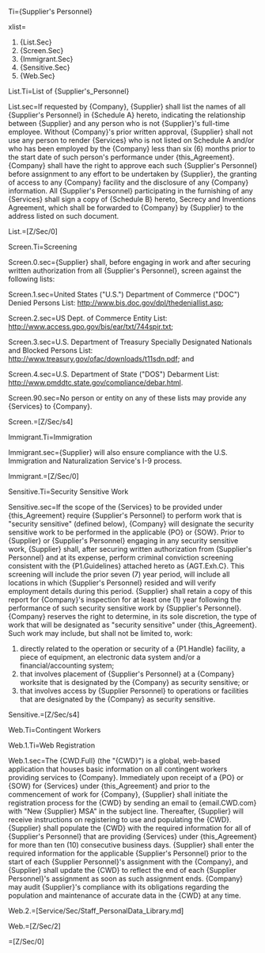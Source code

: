 Ti={Supplier's Personnel}

xlist=<ol><li>{List.Sec}<li>{Screen.Sec}<li>{Immigrant.Sec}<li>{Sensitive.Sec}<li>{Web.Sec}</ol>

List.Ti=List of {Supplier's_Personnel}

List.sec=If requested by {Company}, {Supplier} shall list the names of all {Supplier's Personnel} in {Schedule A} hereto, indicating the relationship between {Supplier} and any person who is not {Supplier}'s full-time employee. Without {Company}'s prior written approval, {Supplier} shall not use any person to render {Services} who is not listed on Schedule A and/or who has been employed by the {Company} less than six (6) months prior to the start date of such person's performance under {this_Agreement}. {Company} shall have the right to approve each such {Supplier's Personnel} before assignment to any effort to be undertaken by {Supplier}, the granting of access to any {Company} facility and the disclosure of any {Company} information. All {Supplier's Personnel} participating in the furnishing of any {Services} shall sign a copy of {Schedule B} hereto, Secrecy and Inventions Agreement, which shall be forwarded to {Company} by {Supplier} to the address listed on such document.

List.=[Z/Sec/0]

Screen.Ti=Screening

Screen.0.sec={Supplier} shall, before engaging in work and after securing written authorization from all {Supplier's Personnel}, screen against the following lists: 

Screen.1.sec=United States ("U.S.") Department of Commerce ("DOC") Denied Persons List: http://www.bis.doc.gov/dpl/thedeniallist.asp;

Screen.2.sec=US Dept. of Commerce Entity List: http://www.access.gpo.gov/bis/ear/txt/744spir.txt;

Screen.3.sec=U.S. Department of Treasury Specially Designated Nationals and Blocked Persons List: http://www.treasury.gov/ofac/downloads/t11sdn.pdf; and

Screen.4.sec=U.S. Department of State ("DOS") Debarment List: http://www.pmddtc.state.gov/compliance/debar.html.

Screen.90.sec=No person or entity on any of these lists may provide any {Services} to {Company}.

Screen.=[Z/Sec/s4]

Immigrant.Ti=Immigration

Immigrant.sec={Supplier} will also ensure compliance with the U.S. Immigration and Naturalization Service's I-9 process.

Immigrant.=[Z/Sec/0]

Sensitive.Ti=Security Sensitive Work

Sensitive.sec=If the scope of the {Services} to be provided under {this_Agreement} require {Supplier's Personnel} to perform work that is "security sensitive" (defined below), {Company} will designate the security sensitive work to be performed in the applicable {PO} or {SOW}. Prior to {Supplier} or {Supplier's Personnel} engaging in any security sensitive work, {Supplier} shall, after securing written authorization from {Supplier's Personnel} and at its expense, perform criminal conviction screening consistent with the {P1.Guidelines} attached hereto as {AGT.Exh.C}. This screening will include the prior seven (7) year period, will include all locations in which {Supplier's Personnel} resided and will verify employment details during this period. {Supplier} shall retain a copy of this report for {Company}'s inspection for at least one (1) year following the performance of such security sensitive work by {Supplier's Personnel}. {Company} reserves the right to determine, in its sole discretion, the type of work that will be designated as "security sensitive" under {this_Agreement}. Such work may include, but shall not be limited to, work: <ol><li>directly related to the operation or security of a {P1.Handle} facility, a piece of equipment, an electronic data system and/or a financial/accounting system;</li><li>that involves placement of {Supplier's Personnel} at a {Company} worksite that is designated by the {Company} as security sensitive; or</li><li>that involves access by {Supplier Personnel} to operations or facilities that are designated by the {Company} as security sensitive.</li></ol>

Sensitive.=[Z/Sec/s4]

Web.Ti=Contingent Workers

Web.1.Ti=Web Registration

Web.1.sec=The {CWD.Full} (the "{CWD}") is a global, web-based application that houses basic information on all contingent workers providing services to {Company}. Immediately upon receipt of a {PO} or {SOW} for {Services} under {this_Agreement} and prior to the commencement of work for {Company}, {Supplier} shall initiate the registration process for the {CWD} by sending an email to {email.CWD.com} with "New {Supplier} MSA" in the subject line. Thereafter, {Supplier} will receive instructions on registering to use and populating the {CWD}. {Supplier} shall populate the {CWD} with the required information for all of {Supplier's Personnel} that are providing {Services} under {this_Agreement} for more than ten (10) consecutive business days. {Supplier} shall enter the required information for the applicable {Supplier's Personnel} prior to the start of each {Supplier Personnel}'s assignment with the {Company}, and {Supplier} shall update the {CWD} to reflect the end of each {Supplier Personnel}'s assignment as soon as such assignment ends. {Company} may audit {Supplier}'s compliance with its obligations regarding the population and maintenance of accurate data in the {CWD} at any time.

Web.2.=[Service/Sec/Staff_PersonalData_Library.md]

Web.=[Z/Sec/2] 

=[Z/Sec/0]